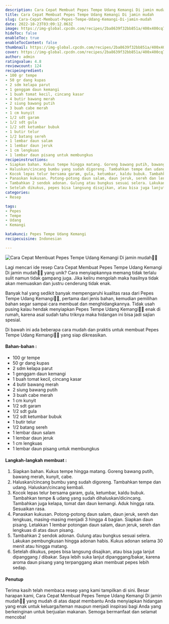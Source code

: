 ```yaml
---
description: Cara Cepat Membuat Pepes Tempe Udang Kemangi Di jamin mudah"
title: Cara Cepat Membuat Pepes Tempe Udang Kemangi Di jamin mudah
slug: Cara-Cepat-Membuat-Pepes-Tempe-Udang-Kemangi-Di-jamin-mudah
date: 2022-10-23T03:09:12.063Z
image: https://img-global.cpcdn.com/recipes/2ba8639f32bb851a/400x400cq70/photo.jpg
hideToc: false
enableToc: true
enableTocContent: false
thumbnail: https://img-global.cpcdn.com/recipes/2ba8639f32bb851a/400x400cq70/photo.jpg
cover: https://img-global.cpcdn.com/recipes/2ba8639f32bb851a/400x400cq70/photo.jpg
author: admin
ratingvalue: 4.8
reviewcount: 124
recipeingredient:
- 100 gr tempe
- 50 gr dang kupas
- 2 sdm kelapa parut
- 1 genggam daun kemangi
- 1 buah tomat kecil, cincang kasar
- 4 butir bawang merah
- 2 siung bawang putih
- 3 buah cabe merah
- 1 cm kunyit
- 1/2 sdt garam
- 1/2 sdt gula
- 1/2 sdt ketumbar bubuk
- 1 butir telur
- 1/2 batang sereh
- 1 lembar daun salam
- 1 lembar daun jeruk
- 1 cm lengkuas
- 1 lembar daun pisang untuk membungkus
recipeinstructions:
- Siapkan bahan. Kukus tempe hingga matang. Goreng bawang putih, bawang merah, kunyit, cabe.
- Haluskan/cincang bumbu yang sudah digoreng. Tambahkan tempe dan udang. Haluskan/cincang kembali.
- Kocok lepas telur bersama garam, gula, ketumbar, kaldu bubuk. Tambahkan tempe & udang yang sudah dihaluskan/dicincang. Tambahkan juga kelapa, tomat dan daun kemangi. Aduk hingga rata. Sesuaikan rasa.
- Panaskan kukusan. Potong-potong daun salam, daun jeruk, sereh dan lengkuas, masing-masing menjadi 3 hingga 4 bagian. Siapkan daun pisang. Letakkan 1 lembar potongan daun salam, daun jeruk, sereh dan lengkuas di atas daun pisang.
- Tambahkan 2 sendok adonan. Gulung atau bungkus sesuai selera. Lakukan pembungkusan hingga adonan habis. Kukus adonan selama 30 menit atau hingga matang.
- Setelah dikukus, pepes bisa langsung disajikan, atau bisa juga lanjut dipanggang / dibakar. Saya lebih suka lanjut dipanggang/bakar, karena aroma daun pisang yang terpanggang akan membuat pepes lebih sedap.
categories:
- Resep

tags:
- Pepes
- Tempe
- Udang
- Kemangi

katakunci: Pepes Tempe Udang Kemangi
recipecuisine: Indonesian

---
```


![Cara Cepat Membuat Pepes Tempe Udang Kemangi Di jamin mudah👩‍🍳](https://img-global.cpcdn.com/recipes/2ba8639f32bb851a/400x400cq70/photo.jpg)

Lagi mencari ide resep Cara Cepat Membuat Pepes Tempe Udang Kemangi Di jamin mudah👩‍🍳 yang unik? Cara menyiapkannya memang tidak terlalu sulit namun tidak gampang juga. Jika keliru mengolah maka hasilnya tidak akan memuaskan dan justru cenderung tidak enak.

Banyak hal yang sedikit banyak mempengaruhi kualitas rasa dari Pepes Tempe Udang Kemangi👩‍🍳, pertama dari jenis bahan, kemudian pemilihan bahan segar sampai cara membuat dan menghidangkannya. Tidak usah pusing kalau hendak menyiapkan Pepes Tempe Udang Kemangi👩‍🍳 enak di rumah, karena asal sudah tahu triknya maka hidangan ini bisa jadi sajian spesial.

Di bawah ini ada beberapa cara mudah dan praktis untuk membuat Pepes Tempe Udang Kemangi👩‍🍳 yang siap dikreasikan.

<!--inarticleads1-->

#### Bahan-bahan :

- 100 gr tempe
- 50 gr dang kupas
- 2 sdm kelapa parut
- 1 genggam daun kemangi
- 1 buah tomat kecil, cincang kasar
- 4 butir bawang merah
- 2 siung bawang putih
- 3 buah cabe merah
- 1 cm kunyit
- 1/2 sdt garam
- 1/2 sdt gula
- 1/2 sdt ketumbar bubuk
- 1 butir telur
- 1/2 batang sereh
- 1 lembar daun salam
- 1 lembar daun jeruk
- 1 cm lengkuas
- 1 lembar daun pisang untuk membungkus

<!--inarticleads2-->

#### Langkah-langkah membuat :

1. Siapkan bahan. Kukus tempe hingga matang. Goreng bawang putih, bawang merah, kunyit, cabe.
1. Haluskan/cincang bumbu yang sudah digoreng. Tambahkan tempe dan udang. Haluskan/cincang kembali.
1. Kocok lepas telur bersama garam, gula, ketumbar, kaldu bubuk. Tambahkan tempe & udang yang sudah dihaluskan/dicincang. Tambahkan juga kelapa, tomat dan daun kemangi. Aduk hingga rata. Sesuaikan rasa.
1. Panaskan kukusan. Potong-potong daun salam, daun jeruk, sereh dan lengkuas, masing-masing menjadi 3 hingga 4 bagian. Siapkan daun pisang. Letakkan 1 lembar potongan daun salam, daun jeruk, sereh dan lengkuas di atas daun pisang.
1. Tambahkan 2 sendok adonan. Gulung atau bungkus sesuai selera. Lakukan pembungkusan hingga adonan habis. Kukus adonan selama 30 menit atau hingga matang.
1. Setelah dikukus, pepes bisa langsung disajikan, atau bisa juga lanjut dipanggang / dibakar. Saya lebih suka lanjut dipanggang/bakar, karena aroma daun pisang yang terpanggang akan membuat pepes lebih sedap.

#### Penutup

Terima kasih telah membaca resep yang kami tampilkan di sini. Besar harapan kami, Cara Cepat Membuat Pepes Tempe Udang Kemangi Di jamin mudah👩‍🍳 yang mudah di atas dapat membantu Anda menyiapkan hidangan yang enak untuk keluarga/teman maupun menjadi inspirasi bagi Anda yang berkeinginan untuk berjualan makanan. Semoga bermanfaat dan selamat mencoba!